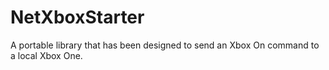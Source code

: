 # NetXboxStarter
A portable library that has been designed to send an Xbox On command to a local Xbox One.
